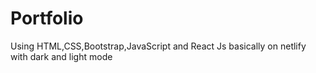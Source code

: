 # Portfolio
Using HTML,CSS,Bootstrap,JavaScript and React Js basically on netlify with dark and light mode
